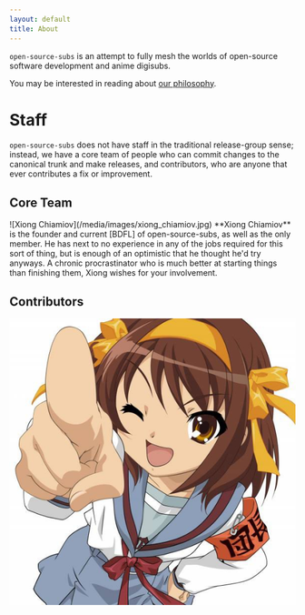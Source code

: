 ```yaml
---
layout: default
title: About
---
```


`open-source-subs` is an attempt to fully mesh the worlds of open-source
software development and anime digisubs.

You may be interested in reading about [our philosophy](zen.html).

<a name="staff"></a>
# Staff

`open-source-subs` does not have staff in the traditional release-group sense;
instead, we have a core team of people who can commit changes to the canonical
trunk and make releases, and contributors, who are anyone that ever contributes
a fix or improvement.

## Core Team

<span class="bio">
![Xiong Chiamiov](/media/images/xiong_chiamiov.jpg)
**Xiong Chiamiov** is the founder and current [BDFL] of open-source-subs, as
well as the only member. He has next to no experience in any of the jobs
required for this sort of thing, but is enough of an optimistic that he thought
he'd try anyways. A chronic procrastinator who is much better at starting things
than finishing them, Xiong wishes for your involvement.
</span>

[BDFL]: http://en.wikipedia.org/wiki/Benevolent_Dictator_For_Life

## Contributors

![Haruhi wants you!](/media/images/haruhi.jpg)
